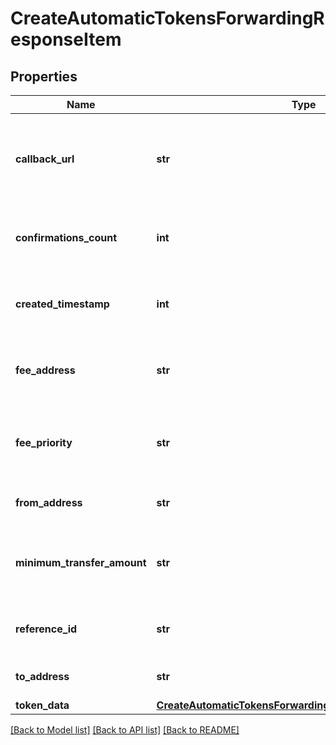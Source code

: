 # CreateAutomaticTokensForwardingResponseItem


## Properties
Name | Type | Description | Notes
------------ | ------------- | ------------- | -------------
**callback_url** | **str** | Represents the URL that is set by the customer where the callback will be received at. The callback notification will be received only if and when the event occurs. | 
**confirmations_count** | **int** | Represents the number of confirmations, i.e. the amount of blocks that have been built on top of this block. | 
**created_timestamp** | **int** | Defines the specific time/date when the automatic forwarding was created in Unix Timestamp. | 
**fee_address** | **str** | Represents the specific fee address, which is always automatically generated. Users must fund it. | 
**fee_priority** | **str** | Represents the fee priority of the automation, whether it is \&quot;SLOW\&quot;, \&quot;STANDARD\&quot; or \&quot;FAST\&quot;. | 
**from_address** | **str** | Represents the hash of the address that forwards the tokens. | 
**minimum_transfer_amount** | **str** | Represents the minimum transfer amount of the tokens in the &#x60;fromAddress&#x60; that can be allowed for an automatic forwarding. | 
**reference_id** | **str** | Represents a unique ID used to reference the specific callback subscription. | 
**to_address** | **str** | Represents the hash of the address the tokens are forwarded to. | 
**token_data** | [**CreateAutomaticTokensForwardingResponseItemTokenData**](CreateAutomaticTokensForwardingResponseItemTokenData.md) |  | 

[[Back to Model list]](../README.md#documentation-for-models) [[Back to API list]](../README.md#documentation-for-api-endpoints) [[Back to README]](../README.md)


